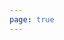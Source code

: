 ```yaml
---
page: true
---
```


<script setup>
import picture21 from './components/picture21.vue'
</script>

<picture21 />
